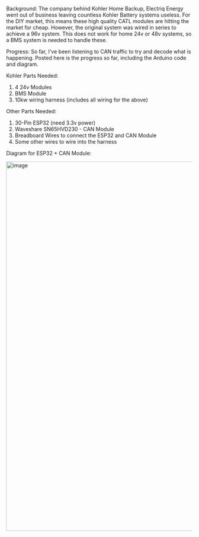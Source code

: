 Background: The company behind Kohler Home Backup, Electriq Energy went out of business leaving countless Kohler Battery systems useless. For the DIY market, this means these high quality CATL modules are hitting the market for cheap. However, the original system was wired in series to achieve a 96v system. This does not work for home 24v or 48v systems, so a BMS system is needed to handle these.

Progress: So far, I've been listening to CAN traffic to try and decode what is happening. Posted here is the progress so far, including the Arduino code and diagram.

Kohler Parts Needed:
1. 4 24v Modules
2. BMS Module
3. 10kw wiring harness (includes all wiring for the above)

Other Parts Needed:
1. 30-Pin ESP32 (need 3.3v power)
2. Waveshare SN65HVD230 - CAN Module
3. Breadboard Wires to connect the ESP32 and CAN Module
4. Some other wires to wire into the harness

Diagram for ESP32 + CAN Module:

<img width="996" alt="image" src="https://github.com/user-attachments/assets/589510f6-e327-4189-9ccb-9dd507b2ca53" />

